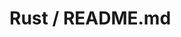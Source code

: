 # Rust / README.md

<!-- ### INSTALLATION RUST
- curl --proto '=https' --tlsv1.2 -sSf https://sh.rustup.rs | sh
- source "$HOME/.cargo/env"
 -->
